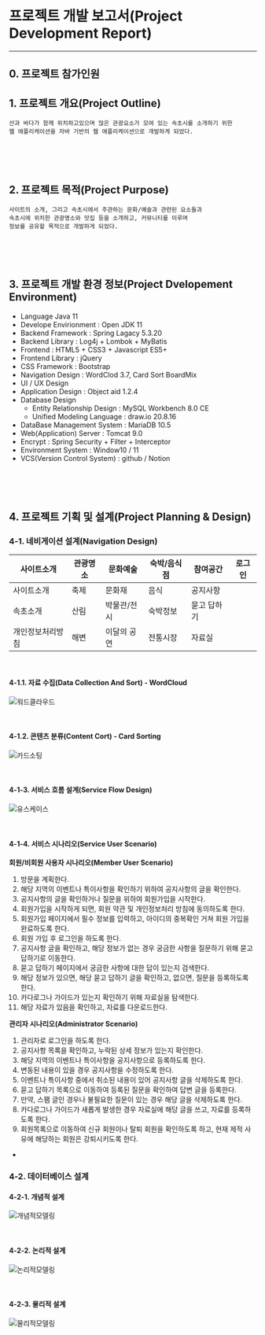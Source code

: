 # 프로젝트 개발 보고서(Project Development Report)
-----------------------------------------------
## 0. 프로젝트 참가인원
	



## 1. 프로젝트 개요(Project Outline)

	산과 바다가 함께 위치하고있으며 많은 관광요소가 모여 있는 속초시를 소개하기 위한
	웹 애플리케이션을 자바 기반의 웹 애플리케이션으로 개발하게 되었다.

<br><br><br>

## 2. 프로젝트 목적(Project Purpose)

	사이트의 소개, 그리고 속초시에서 주관하는 문화/예술과 관련된 요소들과 
	속초시에 위치한 관광명소와 맛집 등을 소개하고, 커뮤니티를 이루며 
	정보를 공유할 목적으로 개발하게 되었다.

<br><br><br>

## 3. 프로젝트 개발 환경 정보(Project Dvelopement Environment)

 - Language Java 11
 - Develope Envirionment : Open JDK 11
 - Backend Framework : Spring Lagacy 5.3.20
 - Backend Library : Log4j + Lombok + MyBatis 
 - Frontend : HTML5 + CSS3 + Javascript ES5+ 
 - Frontend Library : jQuery
 - CSS Framework : Bootstrap 
 - Navigation Design : WordClod 3.7, Card Sort BoardMix
 - UI / UX Design 
 - Application Design : Object aid 1.2.4
 - Database Design 
   - Entity Relationship Design : MySQL Workbench 8.0 CE
   - Unified Modeling Language : draw.io 20.8.16
 - DataBase Management System : MariaDB 10.5
 - Web(Application) Server : Tomcat 9.0
 - Encrypt : Spring Security + Filter + Interceptor
 - Environment System : Window10 / 11
 - VCS(Version Control System) : github / Notion

<br><br><br>

## 4. 프로젝트 기획 및 설계(Project Planning & Design)

### 4-1. 네비게이션 설계(Navigation Design)

| 사이트소개 | 관광명소 | 문화예술 | 숙박/음식점 | 참여공간 | 로그인 |
|----------|----------|----------|----------|----------|----------|
| 사이트소개 | 축제 | 문화재 | 음식 | 공지사항 |
| 속초소개 | 산림 | 박물관/전시 | 숙박정보 | 묻고 답하기 |
| 개인정보처리방침 | 해변 | 이달의 공연 | 전통시장 | 자료실 |

<br>

#### 4-1.1. 자료 수집(Data Collection And Sort) - WordCloud

![워드클라우드](./wordcloud.png)

<br>

#### 4-1.2. 콘텐츠 분류(Content Cort) - Card Sorting

![카드소팅](./cardsorting.png)

<br>

#### 4-1-3. 서비스 흐름 설계(Service Flow Design)

![유스케이스](./usecase_teamTest.png)

<br>

#### 4-1-4. 서비스 시나리오(Service User Scenario)

**회원/비회원 사용자 시나리오(Member User Scenario)**
1. 방문을 계획한다.
2. 해당 지역의 이벤트나 특이사항을 확인하기 위하여 공지사항의 글을 확인한다.
3. 공지사항의 글을 확인하거나 질문을 위하여 회원가입을 시작한다.
4. 회원가입을 시작하게 되면, 회원 약관 및 개인정보처리 방침에 동의하도록 한다.
5. 회원가입 페이지에서 필수 정보를 입력하고, 아이디의 중복확인 거쳐 회원 가입을 완료하도록 한다.
6. 회원 가입 후 로그인을 하도록 한다.
7. 공지사항 글을 확인하고, 해당 정보가 없는 경우 궁금한 사항을 질문하기 위해 묻고 답하기로 이동한다.
8. 묻고 답하기 페이지에서 궁금한 사항에 대한 답이 있는지 검색한다.
9. 해당 정보가 있으면, 해당 묻고 답하기 글을 확인하고, 없으면, 질문을 등록하도록 한다.
10. 카다로그나 가이드가 있는지 확인하기 위해 자료실을 탐색한다.
11. 해당 자료가 있음을 확인하고, 자료를 다운로드한다.

**관리자 시나리오(Administrator Scenario)**
1. 관리자로 로그인을 하도록 한다.
2. 공지사항 목록을 확인하고, 누락된 상세 정보가 있는지 확인한다.
3. 해당 지역의 이벤트나 특이사항을 공지사항으로 등록하도록 한다.
4. 변동된 내용이 있을 경우 공지사항을 수정하도록 한다.
5. 이벤트나 특이사항 중에서 취소된 내용이 있어 공지사항 글을 삭제하도록 한다.
6. 묻고 답하기 목록으로 이동하여 등록된 질문을 확인하여 답변 글을 등록한다.
7. 만약, 스팸 글인 경우나 불필요한 질문이 있는 경우 해당 글을 삭제하도록 한다.
8. 카다로그나 가이드가 새롭게 발생한 경우 자료실에 해당 글을 쓰고, 자료를 등록하도록 한다.
9. 회원목록으로 이동하여 신규 회원이나 탈퇴 회원을 확인하도록 하고,
현재 제적 사유에 해당하는 회원은 강퇴시키도록 한다.
-
### 4-2. 데이터베이스 설계


#### 4-2-1. 개념적 설계

![개념적모델링](./ERD.png)

<br>

#### 4-2-2. 논리적 설계

![논리적모델링](..png)

<br>

#### 4-2-3. 물리적 설계

![물리적모델링](./physical.png)

<br>

